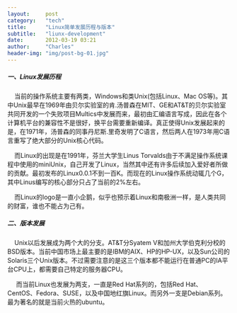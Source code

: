 ```yaml
---
layout:     post
category:   "tech"
title:      "Linux简单发展历程与版本"
subtitle:   "liunx-development"
date:       2012-03-19 03:21
author:     "Charles"
header-img: "img/post-bg-01.jpg"
---
```


<h5>一、Linux发展历程</h5>  <p>&#160;&#160;&#160; 当前的操作系统主要有两类，Windows和类Unix(包括Linux、Mac OS等)。其中Unix最早在1969年由贝尔实验室的肯.汤普森在MIT、GE和AT&amp;T的贝尔实验室共同开发的一个失败项目Multics中发展而来，最初由汇编语言写成，因此在各个计算机平台的兼容性不是很好，换平台需要重新编译。真正使得Unix发展起来的是，在1971年，汤普森的同事丹尼斯.里奇发明了C语言，然后两人在1973年用C语言重写了绝大部分的Unix核心代码。</p>  <p>&#160;&#160;&#160; 而Linux的出现是在1991年，芬兰大学生Linus Torvalds由于不满足操作系统课程中使用的miniUnix，自己开发了Linux，当然其中还有许多后续加入爱好者所做的贡献。最初发布的Linux0.0.1不到一百K。而现在的Linux操作系统动辄几个G，其中Linus编写的核心部分只占了当前的2%左右。</p>  <p>&#160;&#160;&#160; 而Linux的logo是一直小企鹅，似乎也预示着Linux和南极洲一样，是人类共同的财富，谁也不能占为己有。</p>  <h5>二、版本发展</h5>  <p>&#160;&#160;&#160; Unix以后发展成为两个大的分支。AT&amp;T分Syatem V和加州大学伯克利分校的BSD版本。当前中国市场上最主要的是IBM的AIX、HP的HP-UX，以及Sun公司的Solaris三个Unix版本。不过需要注意的是这三个版本都不能运行在普通PC的IA平台CPU上，都需要自己特定的服务器CPU。</p>  <p>&#160;&#160;&#160;&#160; 而当前Linux也发展为两支，一直是Red Hat系列的，包括Red Hat、CentOS、Fedora、SUSE，以及中国地红旗Linux。而另外一支是Debian系列。最为著名的就是当前火热的ubuntu。</p>